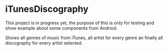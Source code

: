 # iTunesDiscography

This project is in progress yet, the purpose of this is only for testing and show example about some components from Andriod.

Shows all genres of music from iTunes, all artist for every genre an finally all discography for every artist selected.
